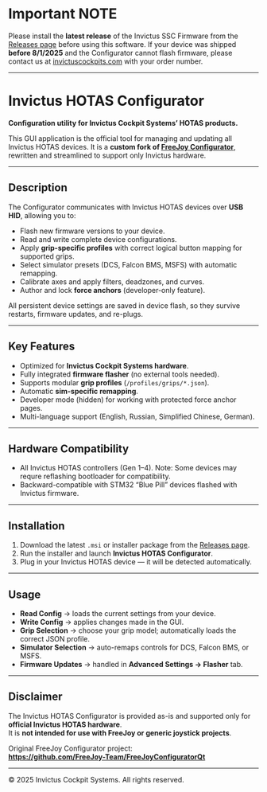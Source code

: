 # Important NOTE

Please install the **latest release** of the Invictus SSC Firmware from the [Releases page](https://github.com/invictuscockpits/invitus-ssc-firmware/releases)  before using this software.
If your device was shipped **before 8/1/2025** and the Configurator cannot flash firmware, please contact us at [invictuscockpits.com](https://invictuscockpits.com) with your order number.   

---

# Invictus HOTAS Configurator

**Configuration utility for Invictus Cockpit Systems’ HOTAS products.**

This GUI application is the official tool for managing and updating all Invictus HOTAS devices. It is a **custom fork of [FreeJoy Configurator](https://github.com/FreeJoy-Team/FreeJoyConfiguratorQt)**, rewritten and streamlined to support only Invictus hardware.

---

## Description

The Configurator communicates with Invictus HOTAS devices over **USB HID**, allowing you to:

- Flash new firmware versions to your device.
- Read and write complete device configurations.
- Apply **grip-specific profiles** with correct logical button mapping for supported grips.
- Select simulator presets (DCS, Falcon BMS, MSFS) with automatic remapping.
- Calibrate axes and apply filters, deadzones, and curves.
- Author and lock **force anchors** (developer-only feature).

All persistent device settings are saved in device flash, so they survive restarts, firmware updates, and re-plugs.

---

## Key Features

- Optimized for **Invictus Cockpit Systems hardware**.
- Fully integrated **firmware flasher** (no external tools needed).
- Supports modular **grip profiles** (`/profiles/grips/*.json`).
- Automatic **sim-specific remapping**.
- Developer mode (hidden) for working with protected force anchor pages.
- Multi-language support (English, Russian, Simplified Chinese, German).

---

## Hardware Compatibility

- All Invictus HOTAS controllers (Gen 1–4).  Note: Some devices may requre reflashing bootloader for compatibility.
- Backward-compatible with STM32 “Blue Pill” devices flashed with Invictus firmware.

---

## Installation

1. Download the latest `.msi` or installer package from the [Releases page](https://github.com/invictuscockpits/HOTASConfigurator/releases).
2. Run the installer and launch **Invictus HOTAS Configurator**.
3. Plug in your Invictus HOTAS device — it will be detected automatically.

---

## Usage

- **Read Config** → loads the current settings from your device.  
- **Write Config** → applies changes made in the GUI.    
- **Grip Selection** → choose your grip model; automatically loads the correct JSON profile.  
- **Simulator Selection** → auto-remaps controls for DCS, Falcon BMS, or MSFS.  
- **Firmware Updates** → handled in **Advanced Settings → Flasher** tab.  

---

## Disclaimer

The Invictus HOTAS Configurator is provided as-is and supported only for **official Invictus HOTAS hardware**.  
It is **not intended for use with FreeJoy or generic joystick projects**.

Original FreeJoy Configurator project:  
**https://github.com/FreeJoy-Team/FreeJoyConfiguratorQt**

---

© 2025 Invictus Cockpit Systems. All rights reserved.
